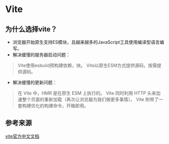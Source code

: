 # Vite
## 为什么选择vite？
+ 浏览器开始原生支持ES模块，且越来越多的JavaScript工具使用编译型语言编写。
+ 解决缓慢的服务器启动问题：
>Vite使用esbuild预构建依赖，快。
>Vite以原生ESM方式提供源码，按需提供源码。
+ 解决缓慢的更新问题：
> 在 Vite 中，HMR 是在原生 ESM 上执行的。
> Vite 同时利用 HTTP 头来加速整个页面的重新加载（再次让浏览器为我们做更多事情）。
> Vite 附带了一套构建优化的构建命令，开箱即用。

## 参考来源
[vite官方中文文档](https://cn.vitejs.dev/guide/why.html)